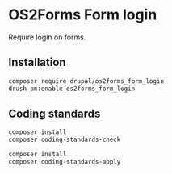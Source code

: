 # OS2Forms Form login

Require login on forms.

## Installation

```sh
composer require drupal/os2forms_form_login
drush pm:enable os2forms_form_login
```

## Coding standards

```sh
composer install
composer coding-standards-check
```

```sh
composer install
composer coding-standards-apply
```
